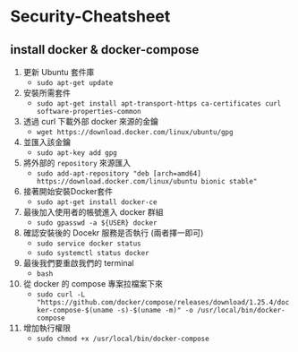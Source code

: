 # Security-Cheatsheet



## install docker & docker-compose
1. 更新 Ubuntu 套件庫
    - `sudo apt-get update`
2. 安裝所需套件
    - `sudo apt-get install apt-transport-https ca-certificates curl software-properties-common`
3. 透過 curl 下載外部 docker 來源的金鑰
    - `wget https://download.docker.com/linux/ubuntu/gpg`
4. 並匯入該金鑰
    - `sudo apt-key add gpg`
5. 將外部的 `repository` 來源匯入
    - `sudo add-apt-repository "deb [arch=amd64] https://download.docker.com/linux/ubuntu bionic stable"`
6. 接著開始安裝Docker套件
    - `sudo apt-get install docker-ce`
7. 最後加入使用者的帳號進入 docker 群組
    - `sudo gpasswd -a ${USER} docker`
8. 確認安裝後的 Docekr 服務是否執行 (兩者擇一即可)
    - `sudo service docker status`
    - `sudo systemctl status docker`
9. 最後我們要重啟我們的 terminal
    - `bash`
10. 從 docker 的 compose 專案拉檔案下來
    - `sudo curl -L "https://github.com/docker/compose/releases/download/1.25.4/docker-compose-$(uname -s)-$(uname -m)" -o /usr/local/bin/docker-compose`
11. 增加執行權限
    - `sudo chmod +x /usr/local/bin/docker-compose`
